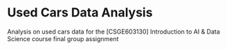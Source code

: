 # Used Cars Data Analysis
Analysis on used cars data for the [CSGE603130] Introduction to AI & Data Science course final group assignment
